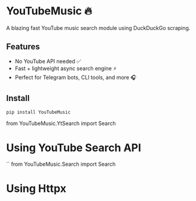 # YouTubeMusic 🔥
A blazing fast YouTube music search module using DuckDuckGo scraping.

## Features

- No YouTube API needed ✅
- Fast + lightweight async search engine ⚡
- Perfect for Telegram bots, CLI tools, and more 🎧

## Install

```bash
pip install YouTubeMusic

```
from YouTubeMusic.YtSearch import Search

# Using YouTube Search API

``
from YouTubeMusic.Search import Search

# Using Httpx

